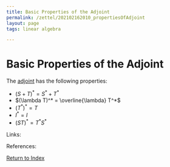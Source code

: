 ```yaml
---
title: Basic Properties of the Adjoint
permalink: /zettel/202102162010_propertiesOfAdjoint
layout: page
tags: linear algebra

---
```

# Basic Properties of the Adjoint

The [adjoint](202102161843_adjointDefinition) has the following properties:
- $(S + T)^* = S^* + T^*$
- $(\lambda T)^* = \overline{\lambda} T^*$
- $(T^*)^* = T$
- $I^* = I$
- $(S T)^* = T^* S^*$

Links: 

References: 

[Return to Index](index)